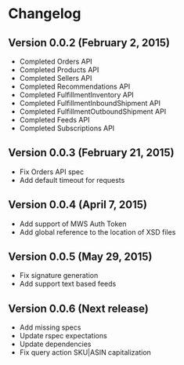 Changelog
=========

Version 0.0.2 (February 2, 2015)
-----------------------------

* Completed Orders API
* Completed Products API
* Completed Sellers API
* Completed Recommendations API
* Completed FulfillmentInventory API
* Completed FulfillmentInboundShipment API
* Completed FulfillmentOutboundShipment API
* Completed Feeds API
* Completed Subscriptions API

Version 0.0.3 (February 21, 2015)
-----------------------------

* Fix Orders API spec
* Add default timeout for requests

Version 0.0.4 (April 7, 2015)
-----------------------------

* Add support of MWS Auth Token
* Add global reference to the location of XSD files

Version 0.0.5 (May 29, 2015)
-----------------------------

* Fix signature generation
* Add support text based feeds

Version 0.0.6 (Next release)
-----------------------------

* Add missing specs
* Update rspec expectations
* Update dependencies
* Fix query action SKU|ASIN capitalization
